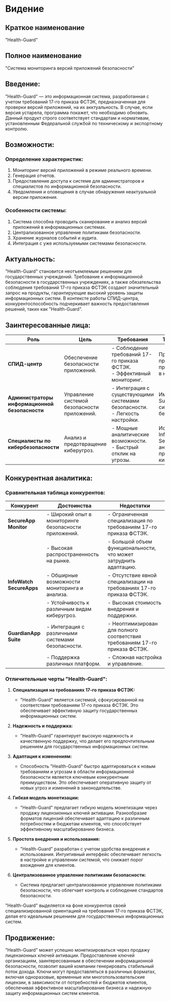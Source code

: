 # Видение

## Краткое наименование
"Health-Guard"

## Полное наименование
"Система мониторинга версий приложений безопасности"

## Введение:
"Health-Guard" — это информационная система, разработанная с учетом требований 17-го приказа ФСТЭК, предназначенная для проверки версий приложений, на их акктуальность. В случае, если версия устарела, программа покажет, что необходимо обновить. Данный продукт строго соответствует стандартам и нормативам, установленным Федеральной службой по техническому и экспортному контролю.

## Возможности:
### Определение характеристик:
1. Мониторинг версий приложений в режиме реального времени.
2. Генерация отчетов.
3. Предоставление доступа к системе для администраторов и специалистов по информационной безопасности.
4. Уведомления и оповещения в случае обнаружения неактуальной версии приложения.

### Особенности системы:
1. Система способна проводить сканирование и анализ версий приложений в информационных системах.
2. Централизованное управление политиками безопасности.
3. Хранение журналов событий и аудита.
4. Интеграция с уже используемыми системами безопасности.

## Актуальность:
"Health-Guard" становится неотъемлемым решением для государственных учреждений. Требование к информационной безопасности в государственных учреждениях, а также обязательства соблюдения требований 17-го приказа ФСТЭК создают значительный запрос на продукты, гарантирующие высокий уровень защиты информационных систем. В контексте работы СПИД-центра, конкурентоспособность подчеркивает важность предоставления решений, таких как "Health-Guard".

## Заинтересованные лица:

| **Роль**                          | **Цель**                                       | **Требования**                                                               | **Текущее решение**                                      |
|-----------------------------------|------------------------------------------------|-----------------------------------------------------------------------------|----------------------------------------------------------|
| **СПИД-центр**                    | Обеспечение безопасности приложений.          | - Соблюдение требований 17-го приказа ФСТЭК. <br> - Эффективный мониторинг. | Проверка версий приложений предустановленными в них функцией|
| **Администраторы информационной безопасности** | Управление системой безопасности приложений. | - Интеграция с существующими системами безопасности. <br> - Легкость настройки. | Имеют GuardianApp Suite для управления системой безопасности.|
| **Специалисты по кибербезопасности** | Анализ и предотвращение киберугроз.             | - Мощные аналитические возможности. <br> - Быстрый отклик на угрозы.       | Используют InfoWatch SecureApps для анализа и предотвращения киберугроз. |

## Конкурентная аналитика:

### Сравнительная таблица конкурентов:

| **Конкурент**               | **Достоинства**                                                                                  | **Недостатки**                                                                                               |
|-----------------------------|-------------------------------------------------------------------------------------------------|----------------------------------------------------------------------------------------------------------------|
| **SecureApp Monitor**       | - Широкий опыт в мониторинге безопасности приложений.                                           | - Ограниченная специализация по требованиям 17-го приказа ФСТЭК.                                             |
|                             | - Высокая распространенность на рынке.                                                          | - Большой объем функциональности, что может затруднить адаптацию.                                           |
| **InfoWatch SecureApps**    | - Обширные возможности мониторинга и анализа.                                                  | - Отсутствие явной специализации на требованиях 17-го приказа ФСТЭК.                                        |
|                             | - Устойчивость к различным видам киберугроз.                                                   | - Высокая стоимость внедрения и поддержки.                                                                   |
| **GuardianApp Suite**       | - Интеграция с различными системами безопасности.                                              | - Неоптимизирован для полного соответствия требованиям 17-го приказа ФСТЭК.                                  |
|                             | - Поддержка различных платформ.                                                               | - Сложная настройка и управление.                                                                            |

### Отличительные черты "Health-Guard":

1. **Специализация на требованиях 17-го приказа ФСТЭК:**
   - "Health-Guard" является системой, сфокусированной на соответствии требованиям 17-го приказа ФСТЭК. Это обеспечивает эффективную защиту государственных информационных систем.

2. **Надежность и поддержка:**
   - "Health-Guard" гарантирует высокую надежность и качественную поддержку, что делает его предпочтительным решением для государственных информационных систем.

3. **Адаптация к изменениям:**
   - Способность "Health-Guard" быстро адаптироваться к новым требованиям и угрозам в области информационной безопасности является ключевым конкурентным преимуществом. Это обеспечивает оперативную защиту от новых угроз и изменений в законодательстве.

4. **Гибкая модель монетизации:**
   - "Health-Guard" предлагает гибкую модель монетизации через продажу лицензионных ключей активации. Разнообразие форматов лицензий обеспечивает адаптацию к различным потребностям и бюджетам клиентов, что способствует эффективному масштабированию бизнеса.

5. **Простота внедрения и использования:**
   - "Health-Guard" разработан с учетом удобства внедрения и использования. Интуитивный интерфейс обеспечивает легкость в настройке и управлении системой, что снижает порог вхождения для клиентов.

6. **Централизованное управление политиками безопасности:**
   - Система предлагает централизованное управление политиками безопасности, что облегчает контроль и соблюдение стандартов безопасности.

"Health-Guard" выделяется на фоне конкурентов своей специализированной ориентацией на требования 17-го приказа ФСТЭК, делая его идеальным решением для государственных информационных систем.

## Продвижение:
"Health-Guard" может успешно монетизироваться через продажу лицензионных ключей активации. Предоставление ключей организациям, заинтересованным в обеспечении информационной безопасности, позволит вашей компании генерировать стабильный поток дохода. Ключи могут предоставляться в различных форматах, включая одноразовые, временные или многопользовательские лицензии, в зависимости от потребностей и бюджетов клиентов, обеспечивая эффективное масштабирование бизнеса и надежную защиту информационных систем клиентов.
